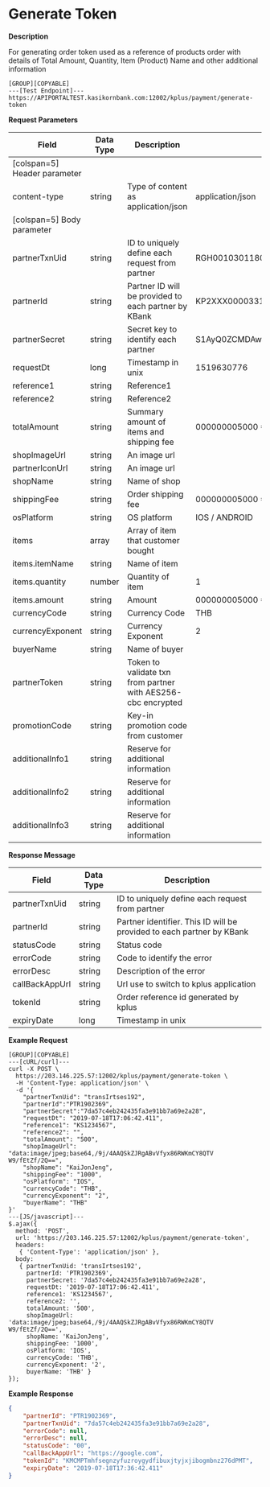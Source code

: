 # Generate Token

**Description**

For generating order token used as a reference of products order with details of Total Amount, Quantity, Item (Product) Name and other additional information

```
[GROUP][COPYABLE]
---[Test Endpoint]---
https://APIPORTALTEST.kasikornbank.com:12002/kplus/payment/generate-token
```

**Request Parameters**

| Field                        | Data Type | Description                                                  | Example                                              | Mandatory |
| ---------------------------- | --------- | ------------------------------------------------------------ | ---------------------------------------------------- | :-------: |
| [colspan=5] Header parameter |
| content-type                 | string    | Type of content as application/json                          | application/json                                     |     Y     |
| [colspan=5] Body parameter   |
| partnerTxnUid                | string    | ID to uniquely define each request from partner              | RGH001030118001                                      |     Y     |
| partnerId                    | string    | Partner ID will be provided to each partner by KBank         | KP2XXX000033159                                      |     Y     |
| partnerSecret                | string    | Secret key to identify each partner                          | S1AyQ0ZCMDAwMDMzMTU5LWtwbHVzLXNpdC0yYzJwLWZhY2Vib29r |     Y     |
| requestDt                    | long      | Timestamp in unix                                            | 1519630776                                           |     Y     |
| reference1                   | string    | Reference1                                                   |                                                      |     Y     |
| reference2                   | string    | Reference2                                                   |                                                      |     N     |
| totalAmount                  | string    | Summary amount of items and shipping fee                     | 000000005000 = 50.00THB                              |     Y     |
| shopImageUrl                 | string    | An image url                                                 |                                                      |     Y     |
| partnerIconUrl               | string    | An image url                                                 |                                                      |     N     |
| shopName                     | string    | Name of shop                                                 |                                                      |     Y     |
| shippingFee                  | string    | Order shipping fee                                           | 000000005000 = 50.00THB                              |     Y     |
| osPlatform                   | string    | OS platform                                                  | IOS / ANDROID                                        |     Y     |
| items                        | array     | Array of item that customer bought                           |                                                      |     N     |
| items.itemName               | string    | Name of item                                                 |                                                      |     N     |
| items.quantity               | number    | Quantity of item                                             | 1                                                    |     N     |
| items.amount                 | string    | Amount                                                       | 000000005000 = 50.00THB                              |     Y     |
| currencyCode                 | string    | Currency Code                                                | THB                                                  |     Y     |
| currencyExponent             | string    | Currency Exponent                                            | 2                                                    |     Y     |
| buyerName                    | string    | Name of buyer                                                |                                                      |     N     |
| partnerToken                 | string    | Token to validate txn from partner with AES256-cbc encrypted |                                                      |     N     |
| promotionCode                | string    | Key-in promotion code from customer                          |                                                      |     N     |
| additionalInfo1              | string    | Reserve for additional information                           |                                                      |     N     |
| additionalInfo2              | string    | Reserve for additional information                           |                                                      |     N     |
| additionalInfo3              | string    | Reserve for additional information                           |                                                      |     N     |

**Response Message**

| Field          | Data Type | Description                                                           |
| -------------- | --------- | --------------------------------------------------------------------- |
| partnerTxnUid  | string    | ID to uniquely define each request from partner                       |
| partnerId      | string    | Partner identifier. This ID will be provided to each partner by KBank |
| statusCode     | string    | Status code                                                           |
| errorCode      | string    | Code to identify the error                                            |
| errorDesc      | string    | Description of the error                                              |
| callBackAppUrl | string    | Url use to switch to kplus application                                |
| tokenId        | string    | Order reference id generated by kplus                                 |
| expiryDate     | long      | Timestamp in unix                                                     |

**Example Request**

```
[GROUP][COPYABLE]
---[cURL/curl]---
curl -X POST \
  https://203.146.225.57:12002/kplus/payment/generate-token \
  -H 'Content-Type: application/json' \
  -d '{
    "partnerTxnUid": "transIrtses192",
    "partnerId":"PTR1902369",
	"partnerSecret":"7da57c4eb242435fa3e91bb7a69e2a28",
    "requestDt": "2019-07-18T17:06:42.411",
    "reference1": "KS1234567",
    "reference2": "",
    "totalAmount": "500",
    "shopImageUrl": "data:image/jpeg;base64,/9j/4AAQSkZJRgABvVfyx86RWKmCY8QTV W9/fEtZf/2Q==",
    "shopName": "KaiJonJeng",
    "shippingFee": "1000",
    "osPlatform": "IOS",
    "currencyCode": "THB",
    "currencyExponent": "2",
    "buyerName": "THB"
}'
---[JS/javascript]---
$.ajax({
  method: 'POST',
  url: 'https://203.146.225.57:12002/kplus/payment/generate-token',
  headers:
   { 'Content-Type': 'application/json' },
  body:
   { partnerTxnUid: 'transIrtses192',
     partnerId: 'PTR1902369',
     partnerSecret: '7da57c4eb242435fa3e91bb7a69e2a28',
     requestDt: '2019-07-18T17:06:42.411',
     reference1: 'KS1234567',
     reference2: '',
     totalAmount: '500',
     shopImageUrl: 'data:image/jpeg;base64,/9j/4AAQSkZJRgABvVfyx86RWKmCY8QTV W9/fEtZf/2Q==',
     shopName: 'KaiJonJeng',
     shippingFee: '1000',
     osPlatform: 'IOS',
     currencyCode: 'THB',
     currencyExponent: '2',
     buyerName: 'THB' }
});
```

**Example Response**

```json
{
    "partnerId": "PTR1902369",
    "partnerTxnUid": "7da57c4eb242435fa3e91bb7a69e2a28",
    "errorCode": null,
    "errorDesc": null,
    "statusCode": "00",
    "callBackAppUrl": "https://google.com",
    "tokenId": "KMCMPTmhfsegnzyfuzroygydfibuxjtyjxjibogmbnz276dPMT",
    "expiryDate": "2019-07-18T17:36:42.411"
}
```
